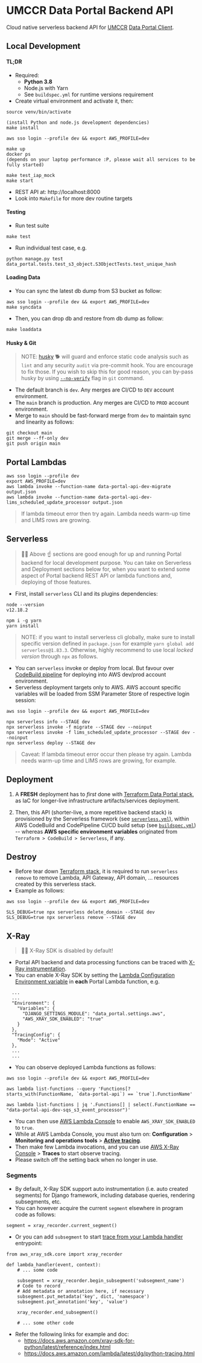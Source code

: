 # UMCCR Data Portal Backend API

Cloud native serverless backend API for [UMCCR](https://umccr.org) [Data Portal Client](https://github.com/umccr/data-portal-client).

## Local Development

#### TL;DR

- Required: 
  - **Python 3.8**
  - Node.js with Yarn
  - See `buildspec.yml` for runtime versions requirement
- Create virtual environment and activate it, then:
```
source venv/bin/activate

(install Python and node.js development dependencies)
make install

aws sso login --profile dev && export AWS_PROFILE=dev

make up
docker ps
(depends on your laptop performance :P, please wait all services to be fully started)

make test_iap_mock
make start
```

- REST API at: http://localhost:8000
- Look into `Makefile` for more dev routine targets

#### Testing

- Run test suite
```commandline
make test
```

- Run individual test case, e.g.
```commandline
python manage.py test data_portal.tests.test_s3_object.S3ObjectTests.test_unique_hash
```

#### Loading Data

- You can sync the latest db dump from S3 bucket as follow:
```
aws sso login --profile dev && export AWS_PROFILE=dev
make syncdata
```

- Then, you can drop db and restore from db dump as follow:
```
make loaddata
```

#### Husky & Git

> NOTE: [husky](https://typicode.github.io/husky/) 🐕 will guard and enforce static code analysis such as `lint` and any security `audit` via pre-commit hook. You are encourage to fix those. If you wish to skip this for good reason, you can by-pass husky by using [`--no-verify`](https://github.com/typicode/husky/issues/124) flag in `git` command.

- The default branch is `dev`. Any merges are CI/CD to `DEV` account environment.
- The `main` branch is production. Any merges are CI/CD to `PROD` account environment.
- Merge to `main` should be fast-forward merge from `dev` to maintain sync and linearity as follows:
```
git checkout main
git merge --ff-only dev
git push origin main
```

## Portal Lambdas

```
aws sso login --profile dev
export AWS_PROFILE=dev
aws lambda invoke --function-name data-portal-api-dev-migrate output.json
aws lambda invoke --function-name data-portal-api-dev-lims_scheduled_update_processor output.json
```

> If lambda timeout error then try again. Lambda needs warm-up time and LIMS rows are growing.

## Serverless

> 🙋‍♂️ Above ☝️ sections are good enough for up and running Portal backend for local development purpose. You can take on Serverless and Deployment sections below for, when you want to extend some aspect of Portal backend REST API or lambda functions and, deploying of those features.

- First, install `serverless` CLI and its plugins dependencies:
```
node --version
v12.18.2

npm i -g yarn
yarn install
```

> NOTE: if you want to install serverless cli globally, make sure to install specific version defined in `package.json` for example `yarn global add serverless@1.83.3`. Otherwise, highly recommend to use local _locked version_ through `npx` as follows.

- You can `serverless` invoke or deploy from local. But favour over [CodeBuild pipeline](buildspec.yml) for deploying into AWS dev/prod account environment.
- Serverless deployment targets only to AWS. AWS account specific variables will be loaded from SSM Parameter Store of respective login session:
```
aws sso login --profile dev && export AWS_PROFILE=dev

npx serverless info --STAGE dev
npx serverless invoke -f migrate --STAGE dev --noinput
npx serverless invoke -f lims_scheduled_update_processor --STAGE dev --noinput
npx serverless deploy --STAGE dev
```

> Caveat: If lambda timeout error occur then please try again. Lambda needs warm-up time and LIMS rows are growing, for example.

## Deployment

1. A **FRESH** deployment has to _first_ done with [Terraform Data Portal stack](https://github.com/umccr/infrastructure/tree/master/terraform/stacks/umccr_data_portal), as IaC for longer-live infrastructure artifacts/services deployment.

2. Then, this API (shorter-live, a more repetitive backend stack) is provisioned by the Serverless framework (see [`serverless.yml`](serverless.yml)), within AWS CodeBuild and CodePipeline CI/CD build setup (see [`buildspec.yml`](buildspec.yml)) -- whereas **AWS specific environment variables** originated from `Terraform > CodeBuild > Serverless`, if any.

## Destroy

- Before tear down [Terraform stack](https://github.com/umccr/infrastructure/tree/master/terraform/stacks/umccr_data_portal), it is required to run `serverless remove` to remove Lambda, API Gateway, API domain, ... resources created by this serverless stack.
- Example as follows:
```
aws sso login --profile dev && export AWS_PROFILE=dev

SLS_DEBUG=true npx serverless delete_domain --STAGE dev
SLS_DEBUG=true npx serverless remove --STAGE dev
```

## X-Ray

> 🙋‍♂️ X-Ray SDK is disabled by default!

- Portal API backend and data processing functions can be traced with [X-Ray instrumentation](https://docs.aws.amazon.com/lambda/latest/dg/services-xray.html).
- You can enable X-Ray SDK by setting the [Lambda Configuration Environment variable](https://docs.aws.amazon.com/lambda/latest/dg/configuration-envvars.html) in **each** Portal Lambda function, e.g.

```
  ...
  ...
  "Environment": {
    "Variables": {
      "DJANGO_SETTINGS_MODULE": "data_portal.settings.aws",
      "AWS_XRAY_SDK_ENABLED": "true"
    }
  },
  "TracingConfig": {
    "Mode": "Active"
  },
  ...
  ...
```

- You can observe deployed Lambda functions as follows:

```
aws sso login --profile dev && export AWS_PROFILE=dev

aws lambda list-functions --query 'Functions[?starts_with(FunctionName, `data-portal-api`) == `true`].FunctionName'

aws lambda list-functions | jq '.Functions[] | select(.FunctionName == "data-portal-api-dev-sqs_s3_event_processor")'
```

- You can then use [AWS Lambda Console](https://console.aws.amazon.com/lambda) to enable `AWS_XRAY_SDK_ENABLED` to `true`.
- While at AWS Lambda Console, you must also turn on: **Configuration** > **Monitoring and operations tools** > [**Active tracing**](https://docs.aws.amazon.com/xray/latest/devguide/xray-services-lambda.html).
- Then make few Lambda invocations, and you can use [AWS X-Ray Console](https://console.aws.amazon.com/xray/home) > **Traces** to start observe tracing.
- Please switch off the setting back when no longer in use.

### Segments

- By default, X-Ray SDK support auto instrumentation (i.e. auto created segments) for Django framework, including database queries, rendering subsegments, etc.
- You can however acquire the current `segment` elsewhere in program code as follows:

```
segment = xray_recorder.current_segment()
```

- Or you can add `subsegment` to start [trace from your Lambda handler](https://github.com/aws/aws-xray-sdk-python#trace-aws-lambda-functions) entrypoint:

```
from aws_xray_sdk.core import xray_recorder

def lambda_handler(event, context):
    # ... some code

    subsegment = xray_recorder.begin_subsegment('subsegment_name')
    # Code to record
    # Add metadata or annotation here, if necessary
    subsegment.put_metadata('key', dict, 'namespace')
    subsegment.put_annotation('key', 'value')

    xray_recorder.end_subsegment()

    # ... some other code
```

- Refer the following links for example and doc:
  - https://docs.aws.amazon.com/xray-sdk-for-python/latest/reference/index.html
  - https://docs.aws.amazon.com/lambda/latest/dg/python-tracing.html


